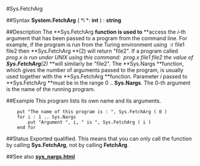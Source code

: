 
#Sys.FetchArg

##Syntax
**System.FetchArg** ( *i *: **int** ) : **string**



##Description
The **Sys.FetchArg **function is used to** **access the *i*-th argument that has been passed to a program from the command line. For example, if the program is run from the Turing environment using
 :r file1 file2
then **Sys.FetchArg **(2) will return "file2". If a program called *prog.x *is run under UNIX using this command:
 prog.x file1 file2
the value of **Sys.FetchArg**(2)** **will similarly be "file2".
The **Sys.Nargs **function, which gives the number of arguments passed to the program, is usually used together with the **Sys.FetchArg **function. Parameter *i* passed to **Sys.FetchArg **must be in the range 0 .. **Sys.Nargs**.
The 0-th argument is the name of the running program.



##Example
This program lists its own name and its arguments.


        put "The name of this program is : ", Sys.FetchArg ( 0 )
        for i : 1 .. Sys.Nargs
            put "Argument ", i, " is ", Sys.FetchArg ( i )
        end for
##Status
Exported qualified.
This means that you can only call the function by calling **Sys.FetchArg**, not by calling **FetchArg**.



##See also
**[sys_nargs.html](Sys.Nargs)**


